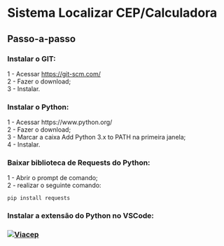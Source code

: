 <h1><b>Sistema Localizar CEP/Calculadora</b></h1>

<h2>Passo-a-passo</h2>
<h3>Instalar o GIT:</H3>

1 - Acessar https://git-scm.com/<br>
2 - Fazer o download;<br>
3 - Instalar.

<h3>Instalar o Python:</h3>
1 - Acessar https://www.python.org/<br>
2 - Fazer o download;<br>
3 - Marcar a caixa Add Python 3.x to PATH na primeira janela;<br>
4 - Instalar.

<h3>Baixar biblioteca de Requests do Python:</h3>
1 - Abrir o prompt de comando;<br>
2 - realizar o seguinte comando:<br>

``` 
pip install requests
``` 

<h3>Instalar a extensão do Python no VSCode:<h3>

<p><a target="_blank" rel="noopener noreferrer" href="/raphaelmartineztaking/Teste-Branch/blob/main/python.png"><img alt="Viacep" src="/raphaelmartineztaking/Taking-Branch/raw/main/python.png" style="max-width:100%;"></a></p>







